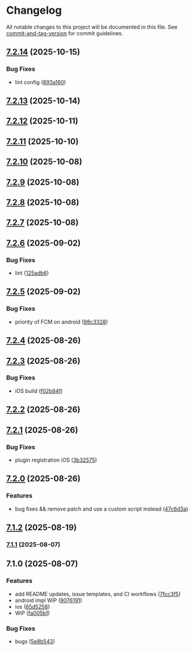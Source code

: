 # Changelog

All notable changes to this project will be documented in this file. See [commit-and-tag-version](https://github.com/absolute-version/commit-and-tag-version) for commit guidelines.

## [7.2.14](https://github.com/Cap-go/capacitor-twilio-voice/compare/7.2.13...7.2.14) (2025-10-15)


### Bug Fixes

* lint config ([893a180](https://github.com/Cap-go/capacitor-twilio-voice/commit/893a1800a15645f1417af3ab48cbb6a224d86aa8))

## [7.2.13](https://github.com/Cap-go/capacitor-twilio-voice/compare/7.2.12...7.2.13) (2025-10-14)

## [7.2.12](https://github.com/Cap-go/capacitor-twilio-voice/compare/7.2.11...7.2.12) (2025-10-11)

## [7.2.11](https://github.com/Cap-go/capacitor-twilio-voice/compare/7.2.10...7.2.11) (2025-10-10)

## [7.2.10](https://github.com/Cap-go/capacitor-twilio-voice/compare/7.2.9...7.2.10) (2025-10-08)

## [7.2.9](https://github.com/Cap-go/capacitor-twilio-voice/compare/7.2.8...7.2.9) (2025-10-08)

## [7.2.8](https://github.com/Cap-go/capacitor-twilio-voice/compare/7.2.7...7.2.8) (2025-10-08)

## [7.2.7](https://github.com/Cap-go/capacitor-twilio-voice/compare/7.2.6...7.2.7) (2025-10-08)

## [7.2.6](https://github.com/Cap-go/capacitor-twilio-voice/compare/7.2.5...7.2.6) (2025-09-02)


### Bug Fixes

* lint ([125adb6](https://github.com/Cap-go/capacitor-twilio-voice/commit/125adb631f3c05d35b7d6c0002504357e5c99a5b))

## [7.2.5](https://github.com/Cap-go/capacitor-twilio-voice/compare/7.2.4...7.2.5) (2025-09-02)


### Bug Fixes

* priority of FCM on android ([98c3328](https://github.com/Cap-go/capacitor-twilio-voice/commit/98c33284d84cb32f58197efa0ac1d24462e38efe))

## [7.2.4](https://github.com/Cap-go/capacitor-twilio-voice/compare/7.2.3...7.2.4) (2025-08-26)

## [7.2.3](https://github.com/Cap-go/capacitor-twilio-voice/compare/7.2.2...7.2.3) (2025-08-26)


### Bug Fixes

* iOS build ([f02b84f](https://github.com/Cap-go/capacitor-twilio-voice/commit/f02b84f53c4114c512d08f224d24330573f6707b))

## [7.2.2](https://github.com/Cap-go/capacitor-twilio-voice/compare/7.2.1...7.2.2) (2025-08-26)

## [7.2.1](https://github.com/Cap-go/capacitor-twilio-voice/compare/7.2.0...7.2.1) (2025-08-26)


### Bug Fixes

* plugin registration iOS ([3b32575](https://github.com/Cap-go/capacitor-twilio-voice/commit/3b3257583ebcfec974cf898f644aba225d7af578))

## [7.2.0](https://github.com/Cap-go/capacitor-twilio-voice/compare/7.1.2...7.2.0) (2025-08-26)


### Features

* bug fixes && remove patch and use a custom script instead ([47c6d3a](https://github.com/Cap-go/capacitor-twilio-voice/commit/47c6d3a32816376965826b1da3880c4e5466a620))

## [7.1.2](https://github.com/Cap-go/capacitor-twilio-voice/compare/7.1.1...7.1.2) (2025-08-19)

### [7.1.1](https://github.com/Cap-go/capacitor-twilio-voice/compare/7.1.0...7.1.1) (2025-08-07)

## 7.1.0 (2025-08-07)


### Features

* add README updates, issue templates, and CI workflows ([7fcc3f5](https://github.com/Cap-go/capacitor-twilio-voice/commit/7fcc3f55c8768d3c14f519fd22d2f751c3f4d52f))
* android impl WiP ([9076191](https://github.com/Cap-go/capacitor-twilio-voice/commit/907619131391aeb1b026f1a1be534339dd761155))
* ios ([65d5258](https://github.com/Cap-go/capacitor-twilio-voice/commit/65d5258d28c9d20f94196cfd71ad8f1f1973b2ee))
* WiP ([fa005b1](https://github.com/Cap-go/capacitor-twilio-voice/commit/fa005b18e66845586bd9ef9a95c0736db61b9e01))


### Bug Fixes

* bugs ([5e8b543](https://github.com/Cap-go/capacitor-twilio-voice/commit/5e8b5433b5d968f6d5a1b456e1ede131bae195b7))
